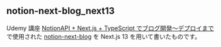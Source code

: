 ## notion-next-blog_next13

Udemy 講座 [NotionAPI + Next.js + TypeScript でブログ開発〜デプロイまで](https://www.udemy.com/course/notion-next-blog/) で使用された [notion-next-blog](https://github.com/takux/notion-next-blog-course/) を Next.js 13 を用いて書いたものです。
